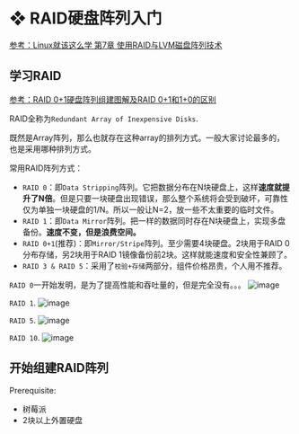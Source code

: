 #  ❖ RAID硬盘阵列入门

[参考：Linux就该这么学 第7章 使用RAID与LVM磁盘阵列技术](https://www.linuxprobe.com/chapter-07.html)

## 学习RAID

[参考：RAID 0+1硬盘阵列组建图解及RAID 0+1和1+0的区别](https://blog.csdn.net/trassion/article/details/45503391)

RAID全称为`Redundant Array of Inexpensive Disks`.

既然是Array阵列，那么也就存在这种array的排列方式。一般大家讨论最多的，也是采用哪种排列方式。

常用RAID阵列方式：
- `RAID 0`：即`Data Stripping`阵列。它把数据分布在N块硬盘上，这样**速度就提升了N倍**。但是只要一块硬盘出现错误，那么整个系统将会受到破坏，可靠性仅为单独一块硬盘的1/N。所以一般让N=2，放一些不太重要的临时文件。
- `RAID 1`：即`Data Mirror`阵列。把一样的数据同时存在N块硬盘上，实现多盘备份。**速度不变，但是浪费空间。**
- `RAID 0+1`(推荐)：即`Mirror/Stripe`阵列。至少需要4块硬盘。2块用于RAID 0分布存储，另2块用于RAID 1镜像备份前2块。这样就能速度和安全性兼顾了。
- `RAID 3 & RAID 5`：采用了`校验+存储`两部分，组件价格昂贵，个人用不推荐。


`RAID 0`一开始发明，是为了提高性能和吞吐量的，但是完全没有。。。
![image](https://user-images.githubusercontent.com/14041622/49707747-b0a16b80-fc67-11e8-9a8c-c53c4fd0ff8e.png)

`RAID 1`.
![image](https://user-images.githubusercontent.com/14041622/49707755-b72fe300-fc67-11e8-8e0d-49e0382ca3cd.png)

`RAID 5`.
![image](https://user-images.githubusercontent.com/14041622/49707759-bd25c400-fc67-11e8-9493-6e42ca573826.png)

`RAID 10`.
![image](https://user-images.githubusercontent.com/14041622/49707764-c3b43b80-fc67-11e8-9cd5-62a5867db51b.png)



## 开始组建RAID阵列

Prerequisite:
- 树莓派
- 2块以上外置硬盘

